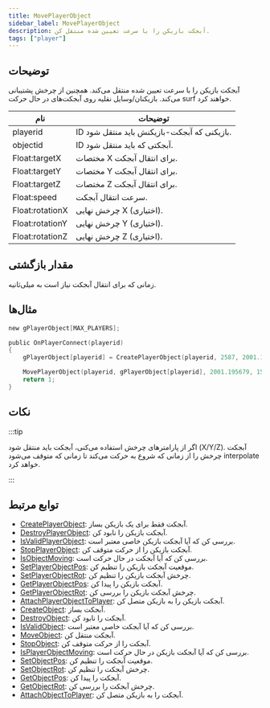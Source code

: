 ```yaml
---
title: MovePlayerObject
sidebar_label: MovePlayerObject
description: آبجکت بازیکن را با سرعت تعیین شده منتقل کن.
tags: ["player"]
---
```


## توضیحات

آبجکت بازیکن را با سرعت تعیین شده منتقل می‌کند. همچنین از چرخش پشتیبانی می‌کند. بازیکنان/وسایل نقلیه روی آبجکت‌های در حال حرکت surf خواهند کرد.

| نام             | توضیحات                                               |
| --------------- | ----------------------------------------------------- |
| playerid        | ID بازیکنی که آبجکت-بازیکنش باید منتقل شود.          |
| objectid        | ID آبجکتی که باید منتقل شود.                         |
| Float:targetX   | مختصات X برای انتقال آبجکت.                          |
| Float:targetY   | مختصات Y برای انتقال آبجکت.                          |
| Float:targetZ   | مختصات Z برای انتقال آبجکت.                          |
| Float:speed     | سرعت انتقال آبجکت.                                   |
| Float:rotationX | چرخش نهایی X (اختیاری).                              |
| Float:rotationY | چرخش نهایی Y (اختیاری).                              |
| Float:rotationZ | چرخش نهایی Z (اختیاری).                              |

## مقدار بازگشتی

زمانی که برای انتقال آبجکت نیاز است به میلی‌ثانیه.

## مثال‌ها

```c
new gPlayerObject[MAX_PLAYERS];

public OnPlayerConnect(playerid)
{
    gPlayerObject[playerid] = CreatePlayerObject(playerid, 2587, 2001.195679, 1547.113892, 14.283400, 0.0, 0.0, 96.0);

    MovePlayerObject(playerid, gPlayerObject[playerid], 2001.195679, 1547.113892, 10.000000, 2.0);
    return 1;
}
```

## نکات

:::tip

اگر از پارامترهای چرخش استفاده می‌کنی، آبجکت باید منتقل شود (X/Y/Z). آبجکت چرخش را از زمانی که شروع به حرکت می‌کند تا زمانی که متوقف می‌شود interpolate خواهد کرد.

:::

## توابع مرتبط

- [CreatePlayerObject](CreatePlayerObject): آبجکت فقط برای یک بازیکن بساز.
- [DestroyPlayerObject](DestroyPlayerObject): آبجکت بازیکن را نابود کن.
- [IsValidPlayerObject](IsValidPlayerObject): بررسی کن که آیا آبجکت بازیکن خاصی معتبر است.
- [StopPlayerObject](StopPlayerObject): آبجکت بازیکن را از حرکت متوقف کن.
- [IsObjectMoving](IsObjectMoving): بررسی کن که آیا آبجکت در حال حرکت است.
- [SetPlayerObjectPos](SetPlayerObjectPos): موقعیت آبجکت بازیکن را تنظیم کن.
- [SetPlayerObjectRot](SetPlayerObjectRot): چرخش آبجکت بازیکن را تنظیم کن.
- [GetPlayerObjectPos](GetPlayerObjectPos): آبجکت بازیکن را پیدا کن.
- [GetPlayerObjectRot](GetPlayerObjectRot): چرخش آبجکت بازیکن را بررسی کن.
- [AttachPlayerObjectToPlayer](AttachPlayerObjectToPlayer): آبجکت بازیکن را به بازیکن متصل کن.
- [CreateObject](CreateObject): آبجکت بساز.
- [DestroyObject](DestroyObject): آبجکت را نابود کن.
- [IsValidObject](IsValidObject): بررسی کن که آیا آبجکت خاصی معتبر است.
- [MoveObject](MoveObject): آبجکت منتقل کن.
- [StopObject](StopObject): آبجکت را از حرکت متوقف کن.
- [IsPlayerObjectMoving](IsPlayerObjectMoving): بررسی کن که آیا آبجکت بازیکن در حال حرکت است.
- [SetObjectPos](SetObjectPos): موقعیت آبجکت را تنظیم کن.
- [SetObjectRot](SetObjectRot): چرخش آبجکت را تنظیم کن.
- [GetObjectPos](GetObjectPos): آبجکت را پیدا کن.
- [GetObjectRot](GetObjectRot): چرخش آبجکت را بررسی کن.
- [AttachObjectToPlayer](AttachObjectToPlayer): آبجکت را به بازیکن متصل کن.